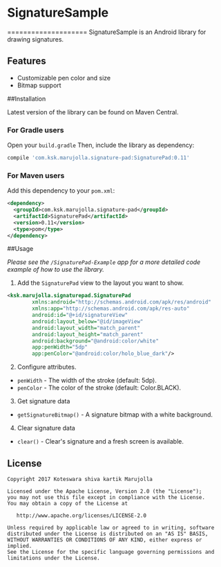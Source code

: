 # SignatureSample
====================
SignatureSample is an Android library for drawing signatures.

## Features
 * Customizable pen color and size
 * Bitmap support

##Installation

Latest version of the library can be found on Maven Central.

### For Gradle users

Open your `build.gradle` Then, include the library as dependency:
```gradle
compile 'com.ksk.marujolla.signature-pad:SignaturePad:0.11'
```

### For Maven users

Add this dependency to your `pom.xml`:
```xml
<dependency>
  <groupId>com.ksk.marujolla.signature-pad</groupId>
  <artifactId>SignaturePad</artifactId>
  <version>0.11</version>
  <type>pom</type>
</dependency>
```
 
##Usage

*Please see the `/SignaturePad-Example` app for a more detailed code example of how to use the library.*

1. Add the `SignaturePad` view to the layout you want to show.
```xml
<ksk.marujolla.signaturepad.SignaturePad
        xmlns:android="http://schemas.android.com/apk/res/android"
        xmlns:app="http://schemas.android.com/apk/res-auto"
        android:id="@+id/signatureView"
        android:layout_below="@id/imageView"
        android:layout_width="match_parent"
        android:layout_height="match_parent"
        android:background="@android:color/white"
        app:penWidth="5dp"
        app:penColor="@android:color/holo_blue_dark"/>
```

2. Configure attributes.
 * `penWidth` - The width of the stroke (default: 5dp).
 * `penColor` - The color of the stroke (default: Color.BLACK).
 
3. Get signature data
 * `getSignatureBitmap()` - A signature bitmap with a white background.

4. Clear signature data
 * `clear()` - Clear's signature and a fresh screen is available.

## License

    Copyright 2017 Koteswara shiva kartik Marujolla

    Licensed under the Apache License, Version 2.0 (the "License");
    you may not use this file except in compliance with the License.
    You may obtain a copy of the License at

       http://www.apache.org/licenses/LICENSE-2.0

    Unless required by applicable law or agreed to in writing, software
    distributed under the License is distributed on an "AS IS" BASIS,
    WITHOUT WARRANTIES OR CONDITIONS OF ANY KIND, either express or implied.
    See the License for the specific language governing permissions and
    limitations under the License.
